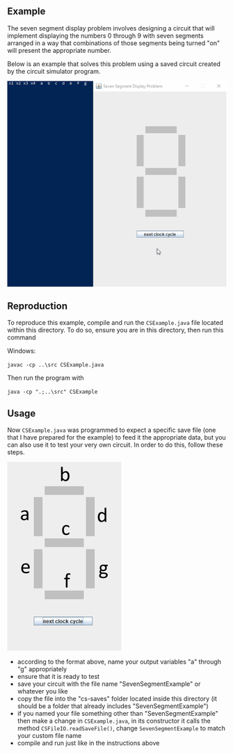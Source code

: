 ## Example

The seven segment display problem involves designing a circuit that will implement displaying the numbers 0 through 9 with seven segments arranged in a way that combinations of those segments being turned "on" will present the appropriate number.

Below is an example that solves this problem using a saved circuit created by the circuit simulator program.

![Alt text](captures/7seg_problem.gif)

## Reproduction

To reproduce this example, compile and run the `CSExample.java` file located within this directory. To do so, ensure you are in this directory, then run this command

Windows:

`javac -cp ..\src CSExample.java`

Then run the program with

`java -cp ".;..\src" CSExample`

## Usage

Now `CSExample.java` was programmed to expect a specific save file (one that I have prepared for the example) to feed it the appropriate data, but you can also use it to test your very own circuit. In order to do this, follow these steps.

![Alt text](captures/7seg_format.PNG)

+ according to the format above, name your output variables "a" through "g" appropriately
+ ensure that it is ready to test
+ save your circuit with the file name "SevenSegmentExample" or whatever you like
+ copy the file into the "cs-saves" folder located inside this directory (it should be a folder that already includes "SevenSegmentExample")
+ if you named your file something other than "SevenSegmentExample" then make a change in `CSExample.java`, in its constructor it calls the method `CSFileIO.readSaveFile()`, change `SevenSegmentExample` to match your custom file name
+ compile and run just like in the instructions above
